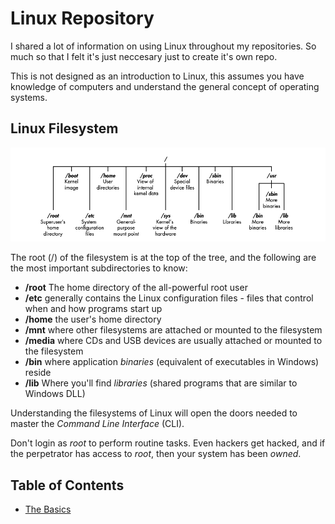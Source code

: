 # Linux Repository

I shared a lot of information on using Linux throughout my repositories. So much so that I felt it's just neccesary just to create it's own repo.

This is not designed as an introduction to Linux, this assumes you have knowledge of computers and understand the general concept of operating systems.

## Linux Filesystem

![LINUX FILESYSTEM](./img/linux-filesystem.png)

The root (/) of the filesystem is at the top of the tree, and the following are the most important subdirectories to know:

* __/root__ The home directory of the all-powerful root user
* __/etc__ generally contains the Linux configuration files - files that control when and how programs start up
* __/home__ the user's home directory
* __/mnt__ where other filesystems are attached or mounted to the filesystem
* __/media__ where CDs and USB devices are usually attached or mounted to the filesystem
* __/bin__ where application _binaries_ (equivalent of executables in Windows) reside
* __/lib__ Where you'll find _libraries_ (shared programs that are similar to Windows DLL)

Understanding the filesystems of Linux will open the doors needed to master the _Command Line Interface_ (CLI).

Don't login as _root_ to perform routine tasks. Even hackers get hacked, and if the perpetrator has access to _root_, then your system has been _owned_.

## Table of Contents

* [The Basics](./BASICS/README.md)